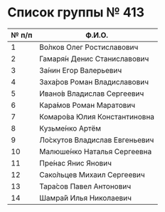  # Список группы № 413

 | № п/п | Ф.И.О.                        | 
 | ----- | ----------------------------- | 
 | 1     | Во́лков Олег Ростиславович     | 
 | 2     | Гамаря́н Денис Станиславович   | 
 | 3     | За́нин Егор Валерьевич         | 
 | 4     | Заха́ров Роман Владиславович   | 
 | 5     | Ивано́в Владислав Сергеевич    | 
 | 6     | Кара́мов Роман Маратович       | 
 | 7     | Комаро́ва Юлия Константиновна  | 
 | 8     | Кузьме́нко Артём               | 
 | 9     | Ло́скутов Владислав Евгеньевич | 
 | 10    | Малюше́нко Наталья Сергеевна   | 
 | 11    | Пре́нас Янис Янович            | 
 | 12    | Сако́льцев Михаил Сергеевич    | 
 | 13    | Тара́сов Павел Антонович       | 
 | 14    | Шамра́й Илья Николаевич        | 
